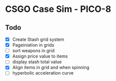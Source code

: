 # CSGO Case Sim - PICO-8


## Todo

- [x] Create Stash grid system
- [x] Pageiniation in grids
- [ ] sort weapons in grid
- [x] Assign price value to items
- [ ] display stash total value
- [x] Align items in grid and when spinning
- [ ] hyperbolic acceleration curve
